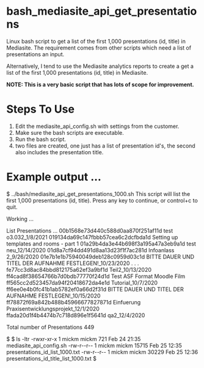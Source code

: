 # bash_mediasite_api_get_presentations

Linux bash script to get a list of the first 1,000 presentations (id, title) in Mediasite. The requirement comes from other scripts which need a list of presentations an input. 

Alternatively, I tend to use the Mediasite analytics reports to create a get a list of the first 1,000 presentations (id, title) in Mediasite.

**NOTE: This is a very basic script that has lots of scope for improvement.**

# Steps To Use

1. Edit the mediasite_api_config.sh with settings from the customer.
2. Make sure the bash scripts are executable.
3. Run the bash script.
4. two files are created, one just has a list of presentation id's, the second also includes the presentation title.

# Example output ...

$ ../bash/mediasite_api_get_presentations_1000.sh
This script will list the first 1,000 presentations (id, title). Press any key to continue, or control+c to quit.


Working ...

List Presentations ...
00b1568e73d440c588d0aa870f251af11d test o3.032_1/8/2021
019134da69c147fbbb57cea6c2dcfbda1d Setting up templates and rooms - part 1
01a29b4da3e44b698f3a195a47a3eb9a1d test neu_12/14/2020
01d8a7cf94dd491d8aa13d23f1f7ac281d Infoanlass 2_9/26/2020
01e7b1e1b75940049deb128c0959d03c1d BITTE DAUER UND TITEL DER AUFNAHME FESTLEGEN!_10/23/2020
.
.
.
fe77cc3d8ac84bbd812175a62ef3a9bf1d Teil2_10/13/2020
ff4cad8f38654766b7d0bdb77770f24d1d Test ASF Format Moodle Film
ff565cc2d523457da94f20418672da4e1d Tutorial_10/7/2020
ff6ee0e4b0fc41b1ab5782ef0a66d2f31d BITTE DAUER UND TITEL DER AUFNAHME FESTLEGEN!_10/15/2020
ff78872f69a842b488b45966677827871d Einfuerung Praxisentwicklungsprojekt_12/1/2020
ffada20d1f4b4474b7c718d896e1f5641d qa2_12/4/2020

Total number of Presentations 449

$
$ ls -ltr
-rwxr-xr-x 1 mickm mickm   721 Feb 24 21:35 mediasite_api_config.sh
-rw-r--r-- 1 mickm mickm 15715 Feb 25 12:35 presentations_id_list_1000.txt
-rw-r--r-- 1 mickm mickm 30229 Feb 25 12:36 presentations_id_title_list_1000.txt
$
